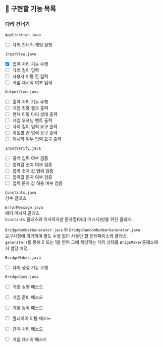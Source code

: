 ## 🧭 구현할 기능 목록

### 다리 건너기
`Application.java`   
- [ ] 다리 건너기 게임 실행  

`InputView.java`    
- [x] 입력 처리 기능 수행  
- [ ] 다리 길이 입력  
- [ ] 사용자 이동 칸 입력  
- [ ] 게임 재시작 여부 입력  

`OutputView.java`   
- [ ] 출력 처리 기능 수행  
- [ ] 게임 최종 결과 출력  
- [ ] 현재 이동 다리 상태 출력  
- [ ] 게임 오프닝 멘트 출력  
- [ ] 다리 길이 입력 요구 출력  
- [ ] 이동할 칸 입력 요구 출력  
- [ ] 재시작 여부 입력 요구 출력  

`InputVerify.java`    
- [ ] 공백 입력 여부 검증  
- [ ] 입력값 숫자 여부 검증  
- [ ] 입력 숫자 값 범위 검증  
- [ ] 입력값 문자 여부 검증  
- [ ] 입력 문자 값 허용 여부 검증  

`Constants.java`    
상수 클래스  

`ErrorMessage.java`    
에러 메시지 클래스  
`Constants` 클래스와 유사하지만 문자열(에러 메시지)만을 위한 클래스.  

`BridgeNumberGenerator.java` 와 `BridgeRandomNumberGenerator.java`  
요구사항에 의거하여 별도 수정 없이 사용만 할 인터페이스와 클래스.  
`generate()`를 통해 0 또는 1을 받아 그에 해당하는 다리 상태를 `BrigeMaker`클래스에서 할당 예정.  

`BridgeMaker.java`  
- [ ] 다리 생성 기능 수행  

`BridgeGame.java`  
- [ ] 게임 실행 메소드  
- [ ] 게임 준비 메소드  
- [ ] 게임 동작 메소드  
- [ ] 플레이어 이동 메소드  
- [ ] 단계 처리 메소드  
- [ ] 게임 재시작 메소드  


